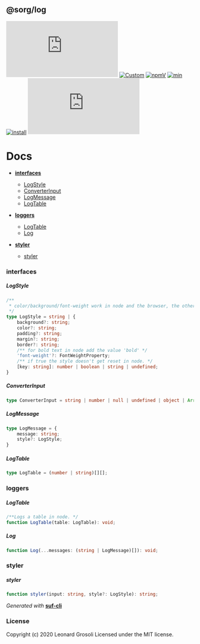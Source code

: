 ## @sorg/log

<span id="BADGE_GENERATION_MARKER_0"></span>
[![circleci](https://img.shields.io/circleci/build/github/TheRealSyler/s.log)](https://app.circleci.com/github/TheRealSyler/s.log/pipelines) [![Custom](https://codecov.io/gh/TheRealSyler/s.log/branch/master/graph/badge.svg)](https://codecov.io/gh/TheRealSyler/s.log) [![npmV](https://img.shields.io/npm/v/@sorg/log?color=green)](https://www.npmjs.com/package/@sorg/log) [![min](https://img.shields.io/bundlephobia/min/@sorg/log)](https://bundlephobia.com/result?p=@sorg/log) [![install](https://badgen.net/packagephobia/install/@sorg/log)](https://packagephobia.now.sh/result?p=@sorg/log) [![githubLastCommit](https://img.shields.io/github/last-commit/TheRealSyler/s.log)](https://github.com/TheRealSyler/s.log)
<span id="BADGE_GENERATION_MARKER_1"></span>

<span id="DOC_GENERATION_MARKER_0"></span>

# Docs

- **[interfaces](#interfaces)**

  - [LogStyle](#logstyle)
  - [ConverterInput](#converterinput)
  - [LogMessage](#logmessage)
  - [LogTable](#logtable)

- **[loggers](#loggers)**

  - [LogTable](#logtable)
  - [Log](#log)

- **[styler](#styler)**

  - [styler](#styler)

### interfaces

##### LogStyle

```typescript
/**
 * color/background/font-weight work in node and the browser, the other properties only work in the browser.
 */
type LogStyle = string | {
    background?: string;
    color?: string;
    padding?: string;
    margin?: string;
    border?: string;
    /** for bold text in node add the value 'bold' */
    'font-weight'?: FontWeightProperty;
    /** if true the style doesn't get reset in node. */
    [key: string]: number | boolean | string | undefined;
}
```

##### ConverterInput

```typescript
type ConverterInput = string | number | null | undefined | object | Array<ConverterInput>;
```

##### LogMessage

```typescript
type LogMessage = {
    message: string;
    style?: LogStyle;
}
```

##### LogTable

```typescript
type LogTable = (number | string)[][];
```

### loggers

##### LogTable

```typescript
/**Logs a table in node. */
function LogTable(table: LogTable): void;
```

##### Log

```typescript
function Log(...messages: (string | LogMessage)[]): void;
```

### styler

##### styler

```typescript
function styler(input: string, style?: LogStyle): string;
```

_Generated with_ **[suf-cli](https://www.npmjs.com/package/suf-cli)**
<span id="DOC_GENERATION_MARKER_1"></span>

### License

<span id="LICENSE_GENERATION_MARKER_0"></span>
Copyright (c) 2020 Leonard Grosoli Licensed under the MIT license.
<span id="LICENSE_GENERATION_MARKER_1"></span>
